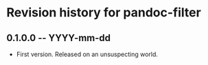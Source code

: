 # Revision history for pandoc-filter

## 0.1.0.0 -- YYYY-mm-dd

* First version. Released on an unsuspecting world.
